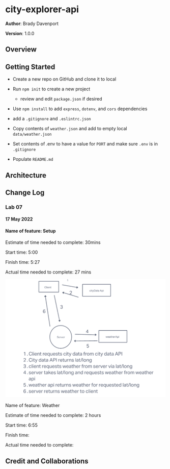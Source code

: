 # city-explorer-api

**Author**: Brady Davenport

**Version**: 1.0.0

## Overview
<!-- Provide a high level overview of what this application is and why you are building it, beyond the fact that it's an assignment for this class. (i.e. What's your problem domain?) -->

## Getting Started
<!-- What are the steps that a user must take in order to build this app on their own machine and get it running? -->

* Create a new repo on GitHub and clone it to local

* Run `npm init` to create a new project
  * review and edit `package.json` if desired

* Use `npm install` to add `express`, `dotenv`, and `cors` dependencies

* add a `.gitignore` and `.eslintrc.json`

* Copy contents of `weather.json` and add to empty local `data/weather.json`

* Set contents of .env to have a value for `PORT` and make sure `.env` is in `.gitignore`

* Populate `README.md`

## Architecture
<!-- Provide a detailed description of the application design. What technologies (languages, libraries, etc) you're using, and any other relevant design information. -->

## Change Log
<!-- Use this area to document the iterative changes made to your application as each feature is successfully implemented. Use time stamps. Here's an example:

01-01-2001 4:59pm - Application now has a fully-functional express server, with a GET route for the location resource. -->

### Lab 07

#### 17 May 2022

#### Name of feature: Setup

Estimate of time needed to complete: 30mins

Start time: 5:00

Finish time: 5:27

Actual time needed to complete: 27 mins

![lab07wrrc](src/img/lab07-wrrc.png)

Name of feature: Weather

Estimate of time needed to complete: 2 hours

Start time: 6:55

Finish time:

Actual time needed to complete:


## Credit and Collaborations
<!-- Give credit (and a link) to other people or resources that helped you build this application. -->